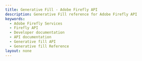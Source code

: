 ```yaml
---
title: Generative Fill - Adobe Firefly API
description: Generative Fill reference for Adobe Firefly API
keywords:
  - Adobe Firefly Services
  - Firefly API
  - Developer documentation
  - API documentation
  - Generative fill API
  - Generative fill Reference
layout: none
---
```


<RedoclyAPIBlock src="/firefly-services/docs/generative_fill.json" width="600px" disableSidebar />
